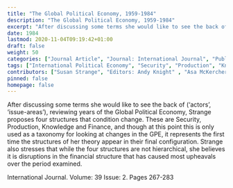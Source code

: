 ```yaml
---
title: "The Global Political Economy, 1959-1984"
description: "The Global Political Economy, 1959-1984"
excerpt: "After discussing some terms she would like to see the back of (‘actors’, ‘issue-areas’), reviewing years of the Global Political Economy, Strange proposes four structures that condition change. These are Security, Production, Knowledge and Finance, and though at this point this is only used as a taxonomy for looking at changes in the GPE, it represents the first time the structures of her theory appear in their final configuration. Strange also stresses that while the four structures are not hierarchical, she believes it is disruptions in the financial structure that has caused most upheavals over the period examined."
date: 1984
lastmod: 2020-11-04T09:19:42+01:00
draft: false
weight: 50
categories: ["Journal Article", "Journal: International Journal", "Publisher: Sage Journals"]
tags: ["International Political Economy", "Security", "Production", "Knowledge", "Finance", "International Relations", "Financial Structures"]
contributors: ["Susan Strange", "Editors: Andy Knight" , "Asa McKercher" ]
pinned: false
homepage: false
---
```


After discussing some terms she would like to see the back of (‘actors’, ‘issue-areas’), reviewing years of the Global Political Economy, Strange proposes four structures that condition change. These are Security, Production, Knowledge and Finance, and though at this point this is only used as a taxonomy for looking at changes in the GPE, it represents the first time the structures of her theory appear in their final configuration. Strange also stresses that while the four structures are not hierarchical, she believes it is disruptions in the financial structure that has caused most upheavals over the period examined.

International Journal. Volume: 39 Issue: 2. Pages 267-283